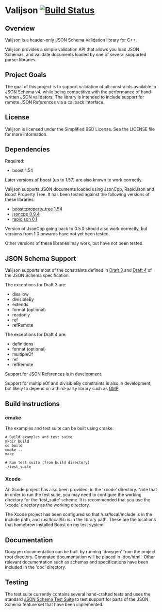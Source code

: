 # Valijson [![Build Status](https://travis-ci.org/tristanpenman/valijson.svg?branch=master)](https://travis-ci.org/tristanpenman/valijson) #

## Overview ##

Valijson is a header-only [JSON Schema](http://json-schema.org/) Validation library for C++.

Valijson provides a simple validation API that allows you load JSON Schemas, and validate documents loaded by one of several supported parser libraries.

## Project Goals ##

The goal of this project is to support validation of all constraints available in JSON Schema v4, while being competitive with the performance of hand-written JSON validators. The library is intended to include support for remote JSON References via a callback interface.

## License ##

Valijson is licensed under the Simplified BSD License. See the LICENSE file
for more information.

## Dependencies ##

Required:

 - boost 1.54

Later versions of boost (up to 1.57) are also known to work correctly.

Valijson supports JSON documents loaded using JsonCpp, RapidJson and Boost Property Tree. It has been tested against the following versions of these libraries:

 - [boost::property\_tree 1.54](http://www.boost.org/doc/libs/1_54_0/doc/html/boost_propertytree/synopsis.html)
 - [jsoncpp 0.9.4](https://github.com/open-source-parsers/jsoncpp/archive/0.9.4.tar.gz)
 - [rapidjson 0.1](https://code.google.com/p/rapidjson/downloads/detail?name=rapidjson-0.1.zip)

Version of JsonCpp going back to 0.5.0 should also work correctly, but versions from 1.0 onwards have not yet been tested.

Other versions of these libraries may work, but have not been tested.

## JSON Schema Support ##

Valijson supports most of the constraints defined in [Draft 3](http://tools.ietf.org/search/draft-zyp-json-schema-03) and [Draft 4](http://tools.ietf.org/search/draft-zyp-json-schema-04) of the JSON Schema specification.

The exceptions for Draft 3 are:

 - disallow
 - divisibleBy
 - extends
 - format (optional)
 - readonly
 - ref
 - refRemote

The exceptions for Draft 4 are:

 - definitions
 - format (optional)
 - multipleOf
 - ref
 - refRemote

Support for JSON References is in development.

Support for multipleOf and divisibleBy constraints is also in development, but likely to depend on a third-party library such as [GMP](https://gmplib.org).

## Build instructions ##

### cmake ###

The examples and test suite can be built using cmake:

    # Build examples and test suite
    mkdir build
    cd build
    cmake ..
    make

    # Run test suite (from build directory)
    ./test_suite

### Xcode ###

An Xcode project has also been provided, in the 'xcode' directory. Note that in order to run the test suite, you may need to configure the working directory for the 'test\_suite' scheme. It is recommended that you use the 'xcode' directory as the working directory.

The Xcode project has been configured so that /usr/local/include is in the include path, and /usr/local/lib is in the library path. These are the locations that homebrew installed Boost on my test system.

## Documentation ##

Doxygen documentation can be built by running 'doxygen' from the project root directory. Generated documentation will be placed in 'doc/html'. Other relevant documentation such as schemas and specifications have been included in the 'doc' directory.

## Testing ##

The test suite currently contains several hand-crafted tests and uses the standard [JSON Schema Test Suite](https://github.com/json-schema/JSON-Schema-Test-Suite) to test support for parts of the JSON Schema feature set that have been implemented.
